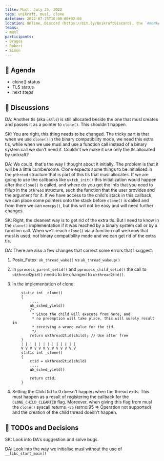 ```yaml
---
title: Musl, July 25, 2022
tags: unikraft, musl, clone
datetime: 2022-07-25T10:00:00+02:00
location: Online, Discord (https://bit.ly/UnikraftDiscord), the `#monkey-business` voice channel
teams:
- musl
participants:
- Dragoș
- Robert
- Simon
---
```


## :dart: Agenda

- clone() status
- TLS status
- next steps

## :closed_book: Discussions

DA: Another tls (aka `uktls`) is still allocated beside the one that musl creates and passes it as a pointer to `clone()`.
This shouldn't happen.

SK: You are right, this thing needs to be changed.
The tricky part is that when we use `clone()` in the binary compatibility mode, we need this extra tls, while when we use musl and use a function call instead of a binary system call we don't need it.
Couldn't we make it use only the tls allocated by unikraft?

DA: We could, that's the way I thought about it initially.
The problem is that it will be a little cumbersome.
Clone expects some things to be initialised in the `pthread` structure that is part of this tls that musl allocates.
If we are going to use the callbacks like `uktcb_init()` this initialization would happen after the `clone()` is called, and where do you get the info that you need to fillup in the `pthread` structure, such the function that the user provides and the argument for it.
If we have access to the child's stack in this callback, we can place some pointers onto the stack before `clone()` is called and from there we can `memcpy()`, but this will not be easy and will need further changes.

SK: Right, the cleanest way is to get rid of the extra tls. But I need to know in the `clone()` implementation if it was reached by a binary system call or by a function call. When we'll reach `clone()` via a function call we know that musl is used, not binary compatibility mode and we can get rid of the extra tls.

DA: There are also a few changes that correct some errors that I suggest:

1. Posix_Futex: `uk_thread_wake()` vs `uk_thread_wakeup()`

1. In `pprocess_parent_setid()` and `pprocess_child_setid()` the call to `ukthread2pid()` needs to be changed to `ukthread2tid()`. 

1. In the implementation of clone:

   ```
       static int _clone()
       {
           ....
           uk_sched_yield()
           /*
            * Since the child will execute from here, and
            * no preemption will take place, this will surely result in
            * receiving a wrong value for the tid.
            */
           return ukthread2tid(child); // Use after free
       }
       | | | | | | | | | | | | |
       V V V V V V V V V V V V V
       static int _clone()
       {
           ctid = ukthread2tid(child)
           ....
           uk_sched_yield()
   
           return ctid;
       }
   ```
1. Setting the Child tid to 0 doesn't happen when the thread exits.
   This must happen as a result of registering the callback for the `CLONE_CHILD_CLEARTID` flag.
   Moreover, when giving this flag from musl the `clone()` syscall returns `-95` (errno:95 => Operation not supported) and the creation of the child thread doesn't happen.

## :wrench: TODOs and Decisions

SK: Look into DA's suggestion and solve bugs.

DA: Look into the way we initialise musl without the use of `__libc_start_main()`
